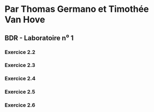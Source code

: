 # Par Thomas Germano et Timothée Van Hove

## BDR - Laboratoire n⁰ 1

### Exercice 2.2

### Exercice 2.3

### Exercice 2.4

### Exercice 2.5

### Exercice 2.6